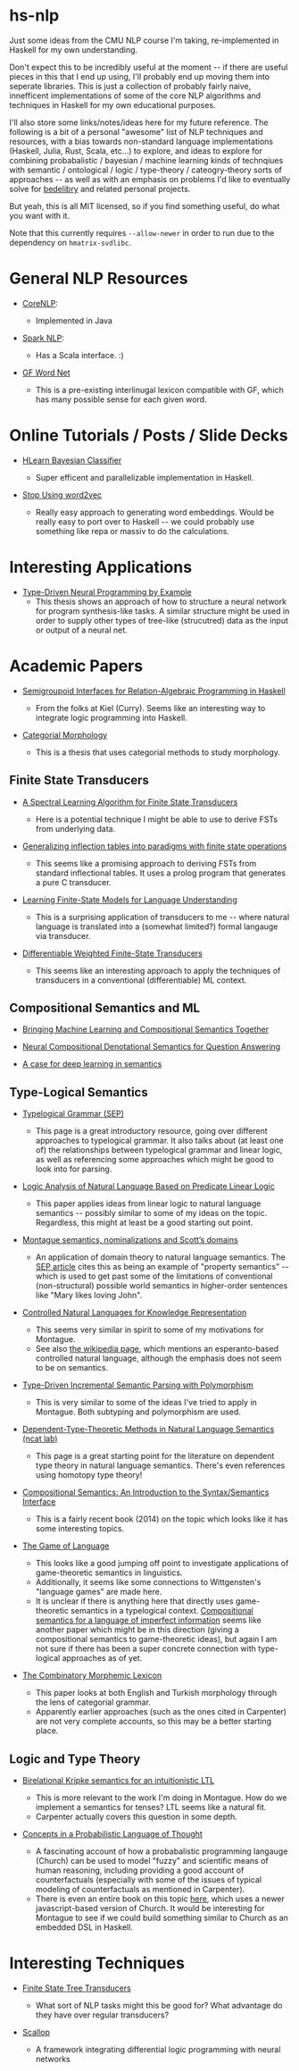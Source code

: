 # hs-nlp

Just some ideas from the CMU NLP course I'm taking, re-implemented in Haskell for my own understanding.

Don't expect this to be incredibly useful at the moment -- if there are useful pieces in this that I end up using, I'll probably end up moving them into seperate libraries. This is just a collection of probably fairly naive, innefficent implementations of some of the core NLP algorithms and techniques in Haskell for my own educational purposes.

I'll also store some links/notes/ideas here for my future reference. The following is a bit of a personal "awesome" list of NLP techniques and resources, with a bias towards non-standard language implementations (Haskell, Julia, Rust, Scala, etc...) to explore,
and ideas to explore for combining probabalistic / bayesian / machine learning kinds of technqiues with semantic / ontological / logic / type-theory / cateogry-theory sorts of approaches -- as well as with an emphasis on problems I'd like to eventually solve for [bedelibry](https://github.com/Sintrastes/bedelibry-app) and related personal projects.

But yeah, this is all MIT licensed, so if you find something useful, do what you want with it. 

Note that this currently requires `--allow-newer` in order to run due to the dependency on `hmatrix-svdlibc`.

# General NLP Resources

 * [CoreNLP](https://stanfordnlp.github.io/CoreNLP/): 
    * Implemented in Java
    
 * [Spark NLP](https://nlp.johnsnowlabs.com/): 
    * Has a Scala interface. :)
    
 * [GF Word Net](https://cloud.grammaticalframework.org/wordnet/gf-wordnet-help.html)
    * This is a pre-existing interlinugal lexicon compatible with GF, which has many possible sense for each given word.

# Online Tutorials / Posts / Slide Decks

  * [HLearn Bayesian Classifier](https://izbicki.me/blog/hlearn-cross-validates-400x-faster-than-weka.html)
    * Super efficent and parallelizable implementation in Haskell.
    
  * [Stop Using word2vec](https://multithreaded.stitchfix.com/blog/2017/10/18/stop-using-word2vec/)
    * Really easy approach to generating word embeddings. Would be really easy to port over to Haskell -- we could probably use something like repa or massiv to do the calculations.
    
# Interesting Applications
  
  * [Type-Driven Neural Programming by Example](https://arxiv.org/abs/2008.12613)
    * This thesis shows an approach of how to structure a neural network for program synthesis-like tasks. A similar structure might be used in order to supply other types of tree-like (strucutred) data as the input or output of a neural net.

# Academic Papers

 * [Semigroupoid Interfaces for Relation-Algebraic Programming in Haskell](https://link.springer.com/chapter/10.1007/11828563_16)
    * From the folks at Kiel (Curry). Seems like an interesting way to integrate logic programming into Haskell.
    
 * [Categorial Morphology](https://www.researchgate.net/publication/287263545_Categorial_Morphology)
    * This is a thesis that uses categorial methods to study morphology.
    
## Finite State Transducers

 * [A Spectral Learning Algorithm for Finite State Transducers](https://borjaballe.github.io/papers/ecml11.pdf)
   * Here is a potential technique I might be able to use to derive FSTs from underlying data.
 
 * [Generalizing inflection tables into paradigms with finite state operations](https://web.stanford.edu/group/cslipublications/cslipublications/koskenniemi-festschrift/2-carlson.pdf)
   * This seems like a promising approach to deriving FSTs from standard inflectional tables. It uses a prolog program that generates
    a pure C transducer.
    
 * [Learning Finite-State Models for Language Understanding](https://aclanthology.org/W98-1307.pdf)
   * This is a surprising application of transducers to me -- where natural language is translated into a (somewhat limited?) formal langauge via transducer. 

 * [Differentiable Weighted Finite-State Transducers](https://arxiv.org/abs/2010.01003)
   * This seems like an interesting approach to apply the techniques of transducers in a conventional (differentiable) ML context.

## Compositional Semantics and ML

 * [Bringing Machine Learning and Compositional Semantics Together](https://web.stanford.edu/~cgpotts/manuscripts/liang-potts-semantics.pdf)

 * [Neural Compositional Denotational Semantics for Question Answering](https://aclanthology.org/D18-1239.pdf)
 
 * [A case for deep learning in semantics](https://arxiv.org/pdf/1809.03068.pdf)

## Type-Logical Semantics 

 * [Typelogical Grammar (SEP)](https://plato.stanford.edu/entries/typelogical-grammar/)
   * This page is a great introductory resource, going over different approaches to typelogical grammar. It also talks about (at least one of) the relationships between typelogical grammar and linear logic, as well as referencing some approaches which might be good to look into for parsing.

* [Logic Analysis of Natural Language Based on Predicate Linear Logic](https://www.researchgate.net/publication/342973147_Logic_Analysis_of_Natural_Language_Based_on_Predicate_Linear_Logic)
  * This paper applies ideas from linear logic to natural language semantics -- possibly similar to some of my ideas on the topic. Regardless, this might at least be a good starting out point. 

* [Montague semantics, nominalizations and Scott’s domains](https://www.jstor.org/stable/25001126)
  * An application of domain theory to natural language semantics. The [SEP article](https://plato.stanford.edu/entries/montague-semantics/) cites this as being an example of "property semantics" -- which is used to get past some of the limitations of conventional (non-structural) possible world semantics in higher-order sentences like "Mary likes loving John".

* [Controlled Natural Languages for Knowledge Representation](http://staff.um.edu.mt/mros1/cnl2010/TALKS/schwitter_tutorial.pdf)
  * This seems very similar in spirit to some of my motivations for Montague.
  * See also [the wikipedia page](https://en.wikipedia.org/wiki/Controlled_natural_language), which mentions an esperanto-based controlled natural language, although the emphasis does not seem to be on semantics.

 * [Type-Driven Incremental Semantic Parsing with Polymorphism](https://arxiv.org/pdf/1411.5379.pdf)
   * This is very similar to some of the ideas I've tried to apply in Montague. Both subtyping and polymorphism are used.

 * [Dependent-Type-Theoretic Methods in Natural Language Semantics (ncat lab)](https://ncatlab.org/nlab/show/dependent+type+theoretic+methods+in+natural+language+semantics)
   * This page is a great starting point for the literature on dependent type theory in natural language semantics. There's even references using homotopy type theory! 
   
 * [Compositional Semantics: An Introduction to the Syntax/Semantics Interface](https://www.amazon.com/Compositional-Semantics-Introduction-Interface-Linguistics/dp/019967714X)
   * This is a fairly recent book (2014) on the topic which looks like it has some interesting topics.

* [The Game of Language](https://link.springer.com/book/10.1007/978-94-010-9847-2)
  * This looks like a good jumping off point to investigate applications of game-theoretic semantics in linguistics.
  * Additionally, it seems like some connections to Wittgensten's "language games" are made here.
  * It is unclear if there is anything here that directly uses game-theoretic semantics in a typelogical context. [Compositional semantics for a language of imperfect information](https://academic.oup.com/jigpal/article-abstract/5/4/539/646181?redirectedFrom=fulltext&login=false) seems like another paper which might be in this direction (giving a compositional semantics to game-theoretic ideas), but again I am not sure if there has been a super concrete connection with type-logical approaches as of yet.

* [The Combinatory Morphemic Lexicon](https://watermark.silverchair.com/089120102760173634.pdf?token=AQECAHi208BE49Ooan9kkhW_Ercy7Dm3ZL_9Cf3qfKAc485ysgAAAsAwggK8BgkqhkiG9w0BBwagggKtMIICqQIBADCCAqIGCSqGSIb3DQEHATAeBglghkgBZQMEAS4wEQQMOVOFqqJ9f27z5CzoAgEQgIICcxjDo9K7KmrIzA7fRK3r10waLfjVNei-V4ibrqXdrg2Yvnoh_i9fGe_ypaFbHkldwnQ-A93_ErAb85ibm7tK5YUoWEwcGLD61iFRutBw-ZS3XZytHL-XD4K1r7yKpxheakTNrX9dURoi0SZ_obQ0sxR9fHWUhUka6l1WXmtl2FMziFMoZhp5fgcn424FYRZxeGxnUP-PqxY_b-lsCnIHFlxcQDMl7NM9WxavBryUSrJpOluLg3dweA4kKNZTRsQ5C4sNwLmiGDkf2qvIiuGpV6TG2iAucqubAIQatUvbVubL4dBgik7MgJFjJkGFJg5GLhDllddVBAzRWCsFW2Rw_eYT7pfyUJYfOBy_RxutOhnJQ2Xau_VushaH91Si1JMh6ZsRwiz_4tL9iKxxLF8sgcoym1MS1kJBiknQZqePchFZg9oGeVEoOI2EYT27TAXXPfj02mf69H-OqD-to-duEZwqmPMxiBTaHDsW-2JWjoGAc3tGG4XJXLLaYdHTDlC9SwxeDsWvV3CQTC8RSKsnDz3anX7QMjWC6cxxQnGMrzEYPEznbtdEM9g4ZiQp25yvDoU2ygooBPkeow0XXaFyQ1pP11J7cIlpvh07N8_gDqaJdjz-0rsymnBNq3Yqi52qzNIffrAyZExS_BbznvqWNKxM1AOepxQene7OdYNioW6UUuk900eoQkvZ23d0P9RSh6gYdbW8CZmklqWLxM5dU1MEORr7KzM5xoCMyKjPAbqs_2IY9HJHXxNM_5iTggxm123oJSOkY0HdV88IeegEFDX3P3OE1FS1tZ1cNZU2cR2QyfZcF5mriZjzUSEPvPP3QCs19A)
  * This paper looks at both English and Turkish morphology through the lens of categorial grammar.
  * Apparently earlier approaches (such as the ones cited in Carpenter) are not very complete accounts, so this may be a better starting place. 

## Logic and Type Theory
 * [Birelational Kripke semantics for an intuitionistic LTL](https://citeseerx.ist.psu.edu/viewdoc/download?doi=10.1.1.561.4232&rep=rep1&type=pdf)
    * This is more relevant to the work I'm doing in Montague. How do we implement a semantics for tenses? LTL seems like a natural fit.
    * Carpenter actually covers this question in some depth.
    
 * [Concepts in a Probabilistic Language of Thought](https://cocolab.stanford.edu/papers/GoodmanEtAl2015-Chapter.pdf)
   * A fascinating account of how a probabalistic programming langauge (Church) can be used to model "fuzzy" and scientific means of human reasoning, including providing a good account of counterfactuals (especially with some of the issues of typical modeling of counterfactuals as mentioned in Carpenter). 
   * There is even an entire book on this topic [here](https://probmods.org/), which uses a newer javascript-based version of Church. It would be interesting for Montague to see if we could build something similar to Church as an embedded DSL in Haskell.

# Interesting Techniques

 * [Finite State Tree Transducers](https://home.uni-leipzig.de/gkobele/courses/2018.WS/CompLing/DTT.html) 
    * What sort of NLP tasks might this be good for? What advantage do they have over regular transducers? 
    
 * [Scallop](https://scallop-lang.github.io/ssft22/index.html)
    * A framework integrating differential logic programming with neural networks
